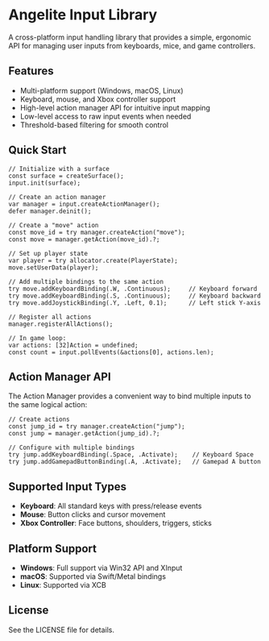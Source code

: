# Angelite Input Library

A cross-platform input handling library that provides a simple, ergonomic API for managing user inputs from keyboards, mice, and game controllers.

## Features

- Multi-platform support (Windows, macOS, Linux)
- Keyboard, mouse, and Xbox controller support
- High-level action manager API for intuitive input mapping
- Low-level access to raw input events when needed
- Threshold-based filtering for smooth control

## Quick Start

```zig
// Initialize with a surface
const surface = createSurface();
input.init(surface);

// Create an action manager
var manager = input.createActionManager();
defer manager.deinit();

// Create a "move" action
const move_id = try manager.createAction("move");
const move = manager.getAction(move_id).?;

// Set up player state
var player = try allocator.create(PlayerState);
move.setUserData(player);

// Add multiple bindings to the same action
try move.addKeyboardBinding(.W, .Continuous);     // Keyboard forward
try move.addKeyboardBinding(.S, .Continuous);     // Keyboard backward
try move.addJoystickBinding(.Y, .Left, 0.1);      // Left stick Y-axis

// Register all actions
manager.registerAllActions();

// In game loop:
var actions: [32]Action = undefined;
const count = input.pollEvents(&actions[0], actions.len);
```

## Action Manager API

The Action Manager provides a convenient way to bind multiple inputs to the same logical action:

```zig
// Create actions
const jump_id = try manager.createAction("jump");
const jump = manager.getAction(jump_id).?;

// Configure with multiple bindings
try jump.addKeyboardBinding(.Space, .Activate);    // Keyboard Space
try jump.addGamepadButtonBinding(.A, .Activate);   // Gamepad A button
```

## Supported Input Types

- **Keyboard**: All standard keys with press/release events
- **Mouse**: Button clicks and cursor movement
- **Xbox Controller**: Face buttons, shoulders, triggers, sticks

## Platform Support

- **Windows**: Full support via Win32 API and XInput
- **macOS**: Supported via Swift/Metal bindings
- **Linux**: Supported via XCB

## License

See the LICENSE file for details.